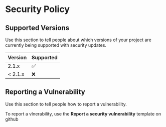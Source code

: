 # Security Policy

## Supported Versions

Use this section to tell people about which versions of your project are
currently being supported with security updates.

| Version    | Supported          |
| ---------- | ------------------ |
| 2.1.x      | :white_check_mark: |
| < 2.1.x    | :x:                |

## Reporting a Vulnerability

Use this section to tell people how to report a vulnerability.

To report a vlnerability, use the **Report a security vulnerability** template on github
